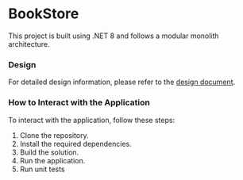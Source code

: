# BookStore

This project is built using .NET 8 and follows a modular monolith architecture.

### Design

For detailed design information, please refer to the [design document](link-to-design-document).


### How to Interact with the Application

To interact with the application, follow these steps:

1. Clone the repository.
2. Install the required dependencies.
3. Build the solution.
4. Run the application.
5. Run unit tests
